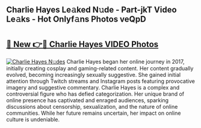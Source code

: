 ## Charlie Hayes Le𝚊ked N𝚞de - Part-jkT Video Le𝚊ks - Hot Onlyf𝚊ns Photos veQpD

# <h2><a href="http://ab529.deff.icu/?id=Charlie+Hayes">🔗 New 👉🔴 Charlie Hayes VIDEO Photos</a></h2>

[![Charlie Hayes N𝚞des](https://i.imgur.com/rIISA9y.gif)](http://ab529.deff.icu/?id=Charlie+Hayes)
Charlie Hayes began her online journey in 2017, initially creating cosplay and gaming-related content. Her content gradually evolved, becoming increasingly sexually suggestive. She gained initial attention through Twitch streams and Instagram posts featuring provocative imagery and suggestive commentary. Charlie Hayes is a complex and controversial figure who has defied categorization. Her unique brand of online presence has captivated and enraged audiences, sparking discussions about censorship, sexualization, and the nature of online communities. While her future remains uncertain, her impact on online culture is undeniable.
